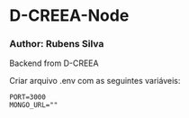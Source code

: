 # D-CREEA-Node

### Author: Rubens Silva

Backend from D-CREEA


Criar arquivo .env com as seguintes variáveis:

```
PORT=3000
MONGO_URL=""
```